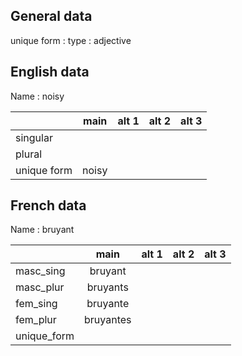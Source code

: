 ## General data

unique form :
type : adjective

## English data

Name : noisy

|             | main  | alt 1 | alt 2 | alt 3 |
| :---------- | :---: | :---: | :---: | ----- |
| singular    |       |       |       |       |
| plural      |       |       |       |       |
| unique form | noisy |       |       |       |

## French data

Name : bruyant

|             |   main    | alt 1 | alt 2 | alt 3 |
| :---------- | :-------: | :---: | :---: | :---: |
| masc_sing   |  bruyant  |       |       |       |
| masc_plur   | bruyants  |       |       |       |
| fem_sing    | bruyante  |       |       |       |
| fem_plur    | bruyantes |       |       |       |
| unique_form |           |       |       |       |



